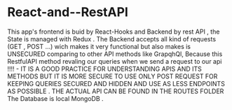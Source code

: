 # React-and--RestAPI
This app's frontend is buid by React-Hooks and Backend by rest API , the State is managed with Redux . 
The Backend accepts all kind of requests (GET , POST ...) wich makes it very functional but also makes is UNSECURED comparing to other API methods like GrapqhQl, Because this RestfulAPI 
method revaling our queries when we send a request to our api  !!!! - IT IS A GOOD PRACTICE FOR UNDERSTANDING APIS AND ITS METHODS BUT IT IS MORE SECURE TO 
USE ONLY POST REQUEST FOR KEEPING QUERIES SECURED AND HIDDEN AND USE AS LESS ENDPOINTS AS POSSIBLE . THE ACTUAL API CAN BE FOUND IN THE ROUTES FOLDER
The Database is local MongoDB .
  
